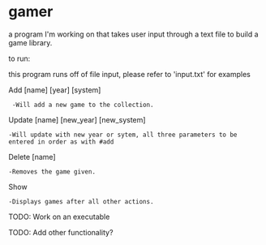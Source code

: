 gamer
========
a program I'm working on that takes user input through a text file to build a game library.

to run:

this program runs off of file input, please refer to 'input.txt' for examples
  
  Add [name] [year] [system]  
   
     -Will add a new game to the collection.

  Update [name] [new_year] [new_system] 

    -Will update with new year or sytem, all three parameters to be entered in order as with #add

  Delete [name] 

    -Removes the game given.

  Show

    -Displays games after all other actions.



TODO: Work on an executable

TODO: Add other functionality?
